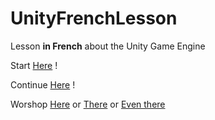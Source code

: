 # UnityFrenchLesson
Lesson __in French__ about the Unity Game Engine

Start [Here](https://github.com/Herondil/UnityFrenchLesson/blob/master/Exercise.md) !

Continue [Here](https://github.com/Herondil/UnityFrenchLesson/blob/master/Exercice2.md) !

Worshop [Here](https://github.com/Herondil/UnityFrenchLesson/blob/master/Atelier.md)
or
[There](https://github.com/Herondil/UnityFrenchLesson/blob/master/Atelier2.md)
or
[Even there](https://github.com/Herondil/UnityFrenchLesson/blob/master/atelier3.md)
